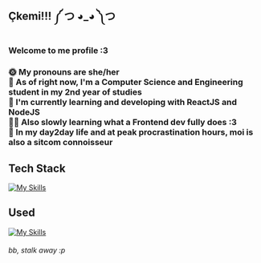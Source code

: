 <h2 >Çkemi!!! ༼ つ ◕_◕ ༽つ</h2>
<h3>Welcome to me profile :3<h3>
<p>🌞 My pronouns are she/her<br>
🩷 As of right now, I'm a Computer Science and Engineering student in my 2nd year of studies <br>
🌟 I'm currently learning and developing with ReactJS and NodeJS<br>
🐻‍❄️ Also slowly learning what a Frontend dev fully does :3 <br>
🫧 In my day2day life and at peak procrastination hours, moi is also a sitcom connoisseur

## Tech Stack
[![My Skills](https://skillicons.dev/icons?i=react,vite,js,html,css,tailwind,dotnet,java,nodejs,mysql)](https://skillicons.dev)
## Used
[![My Skills](https://skillicons.dev/icons?i=figma,git,kali,postman,visualstudio,vscode,sublime)](https://skillicons.dev)
 <!-- ![b4rdh4k's Stats](https://github-readme-stats.vercel.app/api?username=b4rdh4k&theme=vue-dark&show_icons=true&hide_border=true&count_private=true) -->
<h6>bb, stalk away :p</h6>

<!--
**b4rdh4k/b4rdh4k** is a ✨ _special_ ✨ repository because its `README.md` (this file) appears on your GitHub profile.

Here are some ideas to get you started:

- 🔭 I’m currently working on ...
- 🌱 I’m currently learning ...
- 👯 I’m looking to collaborate on ...
- 🤔 I’m looking for help with ...
- 💬 Ask me about ...
- 📫 How to reach me: ...
- 😄 Pronouns: ...
- ⚡ Fun fact: ...
-->
